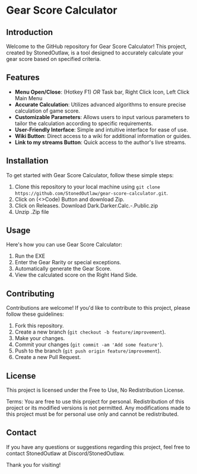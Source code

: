 # Gear Score Calculator

## Introduction
Welcome to the GitHub repository for Gear Score Calculator! This project, created by StonedOutlaw, is a tool designed to accurately calculate your gear score based on specified criteria.

## Features
- **Menu Open/Close**: (Hotkey F1)    *OR*    Task bar, Right Click Icon, Left Click Main Menu
- **Accurate Calculation**: Utilizes advanced algorithms to ensure precise calculation of game score.
- **Customizable Parameters**: Allows users to input various parameters to tailor the calculation according to specific requirements.
- **User-Friendly Interface**: Simple and intuitive interface for ease of use.
- **Wiki Button**: Direct access to a wiki for additional information or guides.
- **Link to my streams Button**: Quick access to the author's live streams.

## Installation
To get started with Gear Score Calculator, follow these simple steps:
1. Clone this repository to your local machine using `git clone https://github.com/StonedOutlaw/gear-score-calculator.git`.
2. Click on (<>Code) Button and download Zip.
3. Click on Releases. Download Dark.Darker.Calc.-.Public.zip
4. Unzip .Zip file

## Usage
Here's how you can use Gear Score Calculator:
1. Run the EXE
2. Enter the Gear Rarity or special exceptions.
3. Automatically generate the Gear Score.
4. View the calculated score on the Right Hand Side.

## Contributing
Contributions are welcome! If you'd like to contribute to this project, please follow these guidelines:
1. Fork this repository.
2. Create a new branch (`git checkout -b feature/improvement`).
3. Make your changes.
4. Commit your changes (`git commit -am 'Add some feature'`).
5. Push to the branch (`git push origin feature/improvement`).
6. Create a new Pull Request.

## License
This project is licensed under the Free to Use, No Redistribution License.

Terms:
You are free to use this project for personal.
Redistribution of this project or its modified versions is not permitted.
Any modifications made to this project must be for personal use only and cannot be redistributed.

## Contact
If you have any questions or suggestions regarding this project, feel free to contact StonedOutlaw at Discord/StonedOutlaw.

Thank you for visiting!
